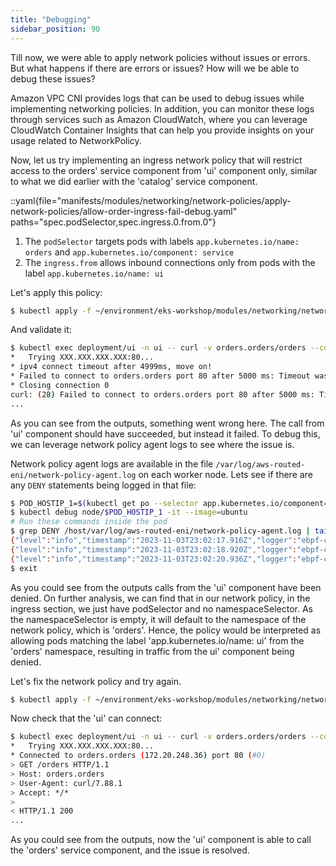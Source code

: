 ```yaml
---
title: "Debugging"
sidebar_position: 90
---
```


Till now, we were able to apply network policies without issues or errors. But what happens if there are errors or issues? How will we be able to debug these issues?

Amazon VPC CNI provides logs that can be used to debug issues while implementing networking policies. In addition, you can monitor these logs through services such as Amazon CloudWatch, where you can leverage CloudWatch Container Insights that can help you provide insights on your usage related to NetworkPolicy.

Now, let us try implementing an ingress network policy that will restrict access to the orders' service component from 'ui' component only, similar to what we did earlier with the 'catalog' service component.

::yaml{file="manifests/modules/networking/network-policies/apply-network-policies/allow-order-ingress-fail-debug.yaml" paths="spec.podSelector,spec.ingress.0.from.0"}

1. The `podSelector` targets pods with labels `app.kubernetes.io/name: orders` and `app.kubernetes.io/component: service`
2. The `ingress.from` allows inbound connections only from pods with the label `app.kubernetes.io/name: ui`

Let's apply this policy:

```bash wait=30
$ kubectl apply -f ~/environment/eks-workshop/modules/networking/network-policies/apply-network-policies/allow-order-ingress-fail-debug.yaml
```

And validate it:

```bash expectError=true
$ kubectl exec deployment/ui -n ui -- curl -v orders.orders/orders --connect-timeout 5
*   Trying XXX.XXX.XXX.XXX:80...
* ipv4 connect timeout after 4999ms, move on!
* Failed to connect to orders.orders port 80 after 5000 ms: Timeout was reached
* Closing connection 0
curl: (28) Failed to connect to orders.orders port 80 after 5000 ms: Timeout was reached
...
```

As you can see from the outputs, something went wrong here. The call from 'ui' component should have succeeded, but instead it failed. To debug this, we can leverage network policy agent logs to see where the issue is.

Network policy agent logs are available in the file `/var/log/aws-routed-eni/network-policy-agent.log` on each worker node. Lets see if there are any `DENY` statements being logged in that file:

```bash test=false
$ POD_HOSTIP_1=$(kubectl get po --selector app.kubernetes.io/component=service -n orders -o json | jq -r '.items[0].spec.nodeName')
$ kubectl debug node/$POD_HOSTIP_1 -it --image=ubuntu
# Run these commands inside the pod
$ grep DENY /host/var/log/aws-routed-eni/network-policy-agent.log | tail -5
{"level":"info","timestamp":"2023-11-03T23:02:17.916Z","logger":"ebpf-client","msg":"Flow Info:  ","Src IP":"10.42.190.65","Src Port":55986,"Dest IP":"10.42.117.209","Dest Port":8080,"Proto":"TCP","Verdict":"DENY"}
{"level":"info","timestamp":"2023-11-03T23:02:18.920Z","logger":"ebpf-client","msg":"Flow Info:  ","Src IP":"10.42.190.65","Src Port":55986,"Dest IP":"10.42.117.209","Dest Port":8080,"Proto":"TCP","Verdict":"DENY"}
{"level":"info","timestamp":"2023-11-03T23:02:20.936Z","logger":"ebpf-client","msg":"Flow Info:  ","Src IP":"10.42.190.65","Src Port":55986,"Dest IP":"10.42.117.209","Dest Port":8080,"Proto":"TCP","Verdict":"DENY"}
$ exit
```

As you could see from the outputs calls from the 'ui' component have been denied. On further analysis, we can find that in our network policy, in the ingress section, we just have podSelector and no namespaceSelector. As the namespaceSelector is empty, it will default to the namespace of the network policy, which is 'orders'. Hence, the policy would be interpreted as allowing pods matching the label 'app.kubernetes.io/name: ui' from the 'orders' namespace, resulting in traffic from the ui' component being denied.

Let's fix the network policy and try again.

```bash wait=30
$ kubectl apply -f ~/environment/eks-workshop/modules/networking/network-policies/apply-network-policies/allow-order-ingress-success-debug.yaml
```

Now check that the 'ui' can connect:

```bash
$ kubectl exec deployment/ui -n ui -- curl -v orders.orders/orders --connect-timeout 5
*   Trying XXX.XXX.XXX.XXX:80...
* Connected to orders.orders (172.20.248.36) port 80 (#0)
> GET /orders HTTP/1.1
> Host: orders.orders
> User-Agent: curl/7.88.1
> Accept: */*
>
< HTTP/1.1 200
...
```

As you could see from the outputs, now the 'ui' component is able to call the 'orders' service component, and the issue is resolved.
